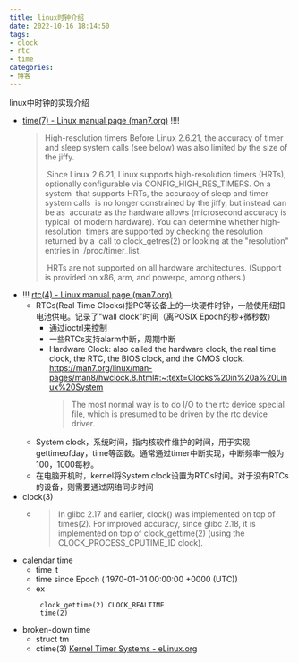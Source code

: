 ```yaml
---
title: linux时钟介绍
date: 2022-10-16 18:14:50
tags:
- clock
- rtc
- time
categories:
- 博客
---
```


linux中时钟的实现介绍

<!-- more -->

- [time(7) - Linux manual page (man7.org)](https://man7.org/linux/man-pages/man7/time.7.html)
  !!!!
  > High-resolution timers
  >     Before Linux 2.6.21, the accuracy of timer and sleep system calls
  >     (see below) was also limited by the size of the jiffy.
  >
  > ​    Since Linux 2.6.21, Linux supports high-resolution timers (HRTs),
  > ​    optionally configurable via CONFIG_HIGH_RES_TIMERS.  On a system
  > ​    that supports HRTs, the accuracy of sleep and timer system calls
  > ​    is no longer constrained by the jiffy, but instead can be as
  > ​    accurate as the hardware allows (microsecond accuracy is typical
  > ​    of modern hardware).  You can determine whether high-resolution
  > ​    timers are supported by checking the resolution returned by a
  > ​    call to clock_getres(2) or looking at the "resolution" entries in
  > ​    /proc/timer_list.
  >
  > ​    HRTs are not supported on all hardware architectures.  (Support
  > ​    is provided on x86, arm, and powerpc, among others.)
- !!! [rtc(4) - Linux manual page (man7.org)](https://man7.org/linux/man-pages/man4/rtc.4.html)
  - RTCs(Real Time Clocks)指PC等设备上的一块硬件时钟，一般使用纽扣电池供电。记录了"wall clock"时间（离POSIX Epoch的秒+微秒数）
    - 通过ioctrl来控制
    - 一些RTCs支持alarm中断，周期中断
    - Hardware Clock: also called the hardware clock, the real time clock, the RTC, the BIOS clock, and the CMOS clock.
      https://man7.org/linux/man-pages/man8/hwclock.8.html#:~:text=Clocks%20in%20a%20Linux%20System
      > The most normal way is to do I/O to the rtc device
      >        special file, which is presumed to be driven by the rtc device
      >        driver. 
  - System clock，系统时间，指内核软件维护的时间，用于实现gettimeofday，time等函数。通常通过timer中断实现，中断频率一般为100，1000每秒。
  - 在电脑开机时，kernel将System clock设置为RTCs时间。对于没有RTCs的设备，则需要通过网络同步时间
- clock(3)
  - > In glibc 2.17 and earlier, clock() was implemented on top of
    >        times(2).  For improved accuracy, since glibc 2.18, it is
    >        implemented on top of clock_gettime(2) (using the
    >        CLOCK_PROCESS_CPUTIME_ID clock).
- calendar time
  - time_t
  - time since Epoch ( 1970-01-01 00:00:00 +0000 (UTC))
  - ex
    ```
     clock_gettime(2) CLOCK_REALTIME
     time(2)
    ```
- broken-down time
  - struct tm
  - ctime(3)
[Kernel Timer Systems - eLinux.org](https://elinux.org/Kernel_Timer_Systems)

